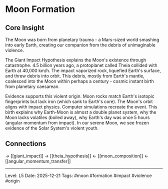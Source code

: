 # Moon Formation

## Core Insight
The Moon was born from planetary trauma - a Mars-sized world smashing into early Earth, creating our companion from the debris of unimaginable violence.

The Giant Impact Hypothesis explains the Moon's existence through catastrophe. 4.5 billion years ago, a protoplanet called Theia collided with Earth at 40,000 km/h. The impact vaporized rock, liquefied Earth's surface, and threw debris into orbit. This debris, mostly from Earth's mantle, coalesced into the Moon within perhaps a century - cosmic instant birth from planetary caesarean.

Evidence supports this violent origin. Moon rocks match Earth's isotopic fingerprints but lack iron (which sank to Earth's core). The Moon's orbit aligns with impact physics. Computer simulations recreate the event. This birth explains why Earth-Moon is almost a double planet system, why the Moon lacks volatiles (boiled away), why Earth's day was once 5 hours (angular momentum from impact). In our serene Moon, we see frozen evidence of the Solar System's violent youth.

## Connections
→ [[giant_impact]]
→ [[theia_hypothesis]]
← [[moon_composition]]
← [[angular_momentum_transfer]]

---
Level: L5
Date: 2025-12-21
Tags: #moon #formation #impact #violence #origin